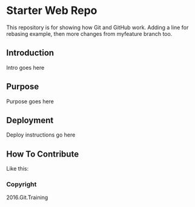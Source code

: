 # Starter Web Repo

This repository is for showing how Git and GitHub work. 
Adding a line for rebasing example, then more changes from myfeature branch too.

## Introduction

Intro goes here

## Purpose

Purpose goes here

## Deployment 

Deploy instructions go here

## How To Contribute

Like this: 

### Copyright

2016.Git.Training